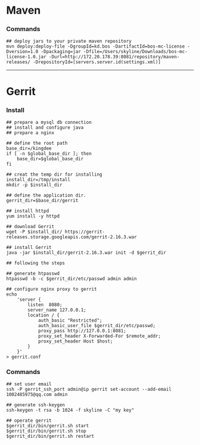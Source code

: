 # Maven
### Commands

    ## deploy jars to your private maven repository
    mvn deploy:deploy-file -DgroupId=kd.bos -DartifactId=bos-mc-license -Dversion=1.0 -Dpackaging=jar -Dfile=/Users/skyline/Downloads/bos-mc-license-1.0.jar -Durl=http://172.20.178.39:8081/repository/maven-releases/ -DrepositoryId=[servers.server.id(settings.xml)]

------

# Gerrit
### Install
    ## prepare a mysql db connection
    ## install and configure java
    ## prepare a nginx

    ## define the root path
    base_dir=/kingdee
    if [ -n $global_base_dir ]; then
        base_dir=$global_base_dir
    fi

    ## creat the temp dir for installing
    install_dir=/tmp/install
    mkdir -p $install_dir

    ## define the application dir.
    gerrit_dir=$base_dir/gerrit

    ## install httpd
    yum install -y httpd

    ## download Gerrit
    wget -P $install_dir/ https://gerrit-releases.storage.googleapis.com/gerrit-2.16.3.war

    ## install Gerrit
    java -jar $install_dir/gerrit-2.16.3.war init -d $gerrit_dir

    ## following the steps

    ## generate htpasswd
    htpasswd -b -c $gerrit_dir/etc/passwd admin admin

    ## configure nginx proxy to gerrit
    echo
        'server {
            listen  8080;
            server_name 127.0.0.1;
            location / {
                auth_basic "Restricted";
                auth_basic_user_file $gerrit_dir/etc/passwd;
                proxy_pass http://127.0.0.1:8081;
                proxy_set_header X-Forwarded-For $remote_addr;
                proxy_set_header Host $host;
            }
        }'
    > gerrit.conf


### Commands
    ## set user email
    ssh -P gerrit_ssh_port admin@ip gerrit set-account --add-email 1002485975@qq.com admin

    ## generate ssh-keygen
    ssh-keygen -t rsa -b 1024 -f skyline -C "my key"

    ## operate gerrit
    $gerrit_dir/bin/gerrit.sh start
    $gerrit_dir/bin/gerrit.sh stop
    $gerrit_dir/bin/gerrit.sh restart
